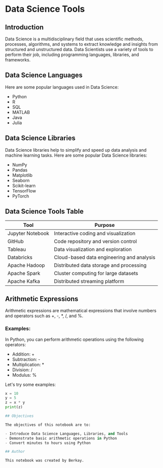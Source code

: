 # Data Science Tools

## Introduction

Data Science is a multidisciplinary field that uses scientific methods, processes, algorithms, and systems to extract knowledge and insights from structured and unstructured data. Data Scientists use a variety of tools to perform their job, including programming languages, libraries, and frameworks.

## Data Science Languages

Here are some popular languages used in Data Science:

- Python
- R
- SQL
- MATLAB
- Java
- Julia

## Data Science Libraries

Data Science libraries help to simplify and speed up data analysis and machine learning tasks. Here are some popular Data Science libraries:

- NumPy
- Pandas
- Matplotlib
- Seaborn
- Scikit-learn
- TensorFlow
- PyTorch

## Data Science Tools Table

| Tool             | Purpose                                  |
|------------------|------------------------------------------|
| Jupyter Notebook | Interactive coding and visualization     |
| GitHub           | Code repository and version control      |
| Tableau          | Data visualization and exploration       |
| Databricks       | Cloud-based data engineering and analysis|
| Apache Hadoop    | Distributed data storage and processing  |
| Apache Spark     | Cluster computing for large datasets     |
| Apache Kafka     | Distributed streaming platform           |

## Arithmetic Expressions

Arithmetic expressions are mathematical expressions that involve numbers and operators such as +, -, *, /, and %.

### Examples:

In Python, you can perform arithmetic operations using the following operators:

- Addition: +
- Subtraction: -
- Multiplication: *
- Division: /
- Modulus: %

Let's try some examples:

```python
x = 10
y = 5
z = x * y
print(z)

## Objectives

The objectives of this notebook are to:

- Introduce Data Science Languages, Libraries, and Tools
- Demonstrate basic arithmetic operations in Python
- Convert minutes to hours using Python

## Author

This notebook was created by Berkay.

